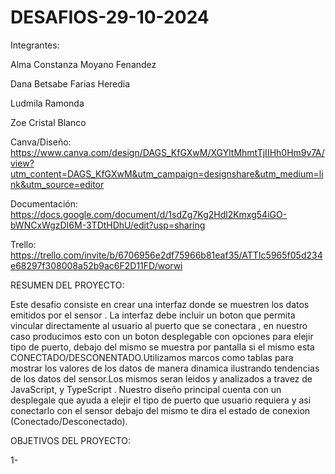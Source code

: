 # DESAFIOS-29-10-2024

Integrantes: 

Alma Constanza Moyano Fenandez

Dana Betsabe Farias Heredia 

Ludmila Ramonda

Zoe Cristal Blanco



Canva/Diseño: https://www.canva.com/design/DAGS_KfGXwM/XGYltMhmtTjIIHh0Hm9v7A/view?utm_content=DAGS_KfGXwM&utm_campaign=designshare&utm_medium=link&utm_source=editor

Documentación: https://docs.google.com/document/d/1sdZg7Kg2Hdl2Kmxg54iGO-bWNCxWgzDI6M-3TDtHDhU/edit?usp=sharing

Trello: https://trello.com/invite/b/6706956e2df75966b81eaf35/ATTIc5965f05d234e68297f308008a52b9ac6F2D11FD/worwi



RESUMEN DEL PROYECTO: 

Este desafio consiste en crear una interfaz  donde se muestren los datos emitidos por el sensor . La interfaz debe incluir un boton que permita
vincular directamente al usuario al puerto que se conectara , en nuestro caso producimos esto con un boton desplegable con opciones para elejir 
tipo de puerto, debajo del mismo se muestra por pantalla si el mismo esta CONECTADO/DESCONENTADO.Utilizamos marcos como tablas para mostrar los valores 
de los datos de manera dinamica ilustrando tendencias de los datos del sensor.Los mismos seran leidos y analizados a travez de JavaScript, y TypeScript . 
Nuestro diseño principal cuenta con un desplegale que ayuda a elejir el tipo de puerto que usuario requiera y asi conectarlo con el sensor
debajo del mismo te dira el estado de conexion (Conectado/Desconectado). 

OBJETIVOS DEL PROYECTO:

1-
